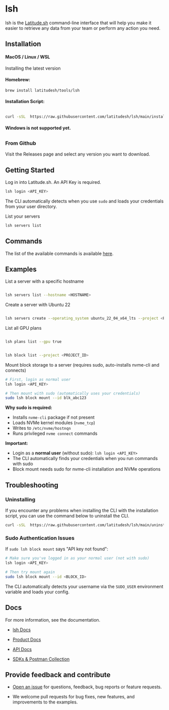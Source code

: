 
# lsh

  

lsh is the [Latitude.sh](http://latitude.sh/) command-line interface that will help you make it easier to retrieve any data from your team or perform any action you need.

  

## [](https://dash.readme.com/project/control/v2023-06-01/docs/overview)Installation

  

#### MacOS / Linux / WSL

Installing the latest version

#### Homebrew:

```
brew install latitudesh/tools/lsh
```

#### Installation Script:

```bash

curl -sSL  https://raw.githubusercontent.com/latitudesh/lsh/main/install.sh | bash

```


#### Windows is not supported yet.

##

### From Github

  

Visit the Releases page and select any version you want to download.

  
  

## [](https://docs.latitude.sh/docs/getting-started)Getting Started

  

Log in into Latitude.sh. An API Key is required.

  

```bash
lsh login <API_KEY>
```

The CLI automatically detects when you use `sudo` and loads your credentials from your user directory.

  

List your servers

  

```bash
lsh servers list
```

  

## [](https://docs.latitude.sh/docs/commands) Commands

  

The list of the available commands is available [here](https://www.latitude.sh/docs/cli/commands).

  
  

## [](https://docs.latitude.sh/docs/examples-1) Examples

  

List a server with a specific hostname

```bash

lsh servers list --hostname <HOSTNAME>

```

Create a server with Ubuntu 22 

```bash

lsh servers create --operating_system ubuntu_22_04_x64_lts --project <PROJECT_ID_OR_SLUG> --site <LOCATION> --hostname <HOSTNAME> --plan <PLAN>

```
  
List all GPU plans

```bash

lsh plans list --gpu true

```

```bash

lsh block list --project <PROJECT_ID>

```

Mount block storage to a server (requires sudo, auto-installs nvme-cli and connects)

```bash
# First, login as normal user
lsh login <API_KEY>

# Then mount with sudo (automatically uses your credentials)
sudo lsh block mount --id blk_abc123
```

**Why sudo is required:**
- Installs `nvme-cli` package if not present
- Loads NVMe kernel modules (`nvme_tcp`)
- Writes to `/etc/nvme/hostnqn`
- Runs privileged `nvme connect` commands

**Important:** 
- Login as a **normal user** (without sudo): `lsh login <API_KEY>`
- The CLI automatically finds your credentials when you run commands with sudo
- Block mount needs sudo for nvme-cli installation and NVMe operations


## Troubleshooting

### Uninstalling
If you encounter any problems when installing the CLI with the installation script, you can use the command below to uninstall the CLI.

```bash
curl -sSL  https://raw.githubusercontent.com/latitudesh/lsh/main/uninstall.sh | bash
```

### Sudo Authentication Issues

If `sudo lsh block mount` says "API key not found":

```bash
# Make sure you've logged in as your normal user (not with sudo)
lsh login <API_KEY>

# Then try mount again
sudo lsh block mount --id <BLOCK_ID>
```

The CLI automatically detects your username via the `SUDO_USER` environment variable and loads your config.

## Docs

  

For more information, see the documentation.

- [lsh Docs](https://www.latitude.sh/docs/cli)

- [Product Docs](https://www.latitude.sh/docs)

- [API Docs](https://docs.latitude.sh/reference)

- [SDKs & Postman Collection](https://docs.latitude.sh/reference/client-libraries)

  

## Provide feedback and contribute

  

- [Open an issue](https://github.com/latitudesh/lsh/issues?q=is%3Aissue+is%3Aopen+sort%3Aupdated-desc) for questions, feedback, bug reports or feature requests.

- We welcome pull requests for bug fixes, new features, and improvements to the examples.
